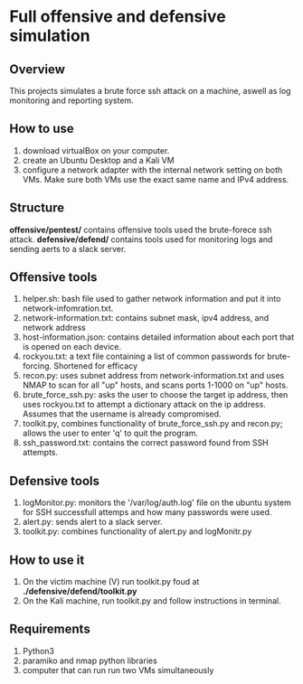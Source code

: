 
# Full offensive and defensive simulation

## Overview
This projects simulates a brute force ssh attack on a machine, aswell as log monitoring and reporting system.

## How to use
1. download virtualBox on your computer.
2. create an Ubuntu Desktop and a Kali VM
3. configure a network adapter with the internal network setting on both VMs. Make sure both VMs use the exact same name and IPv4 address.

## Structure
**offensive/pentest/** contains offensive tools used the brute-forece ssh attack.
**defensive/defend/** contains tools used for monitoring logs and sending aerts to a slack server.

## Offensive tools
1. helper.sh: bash file used to gather network information and put it into network-infomration.txt.
2. network-information.txt: contains subnet mask, ipv4 address, and network address
3. host-information.json: contains detailed information about each port that is opened on each device.
4. rockyou.txt: a text file containing a list of common passwords for brute-forcing. Shortened for efficacy
5. recon.py: uses subnet address from network-information.txt and uses NMAP to scan for all "up" hosts, and scans ports 1-1000 on "up" hosts.
6. brute_force_ssh.py: asks the user to choose the target ip address, then uses rockyou.txt to attempt a dictionary attack on the ip address. Assumes that the username is already compromised.
7. toolkit.py, combines functionality of brute_force_ssh.py and recon.py; allows the user to enter 'q' to quit the program.
8. ssh_password.txt: contains the correct password found from SSH attempts.

## Defensive tools
1. logMonitor.py: monitors the '/var/log/auth.log' file on the ubuntu system for SSH successfull attemps and how many passwords were used.
2. alert.py: sends alert to a slack server.
3. toolkit.py: combines functionality of alert.py and logMonitr.py

## How to use it
1. On the victim machine (V) run toolkit.py foud at **./defensive/defend/toolkit.py**
2. On the Kali machine, run toolkit.py and follow instructions in terminal.

## Requirements
1. Python3
2. paramiko and nmap python libraries
3. computer that can run run two VMs simultaneously
